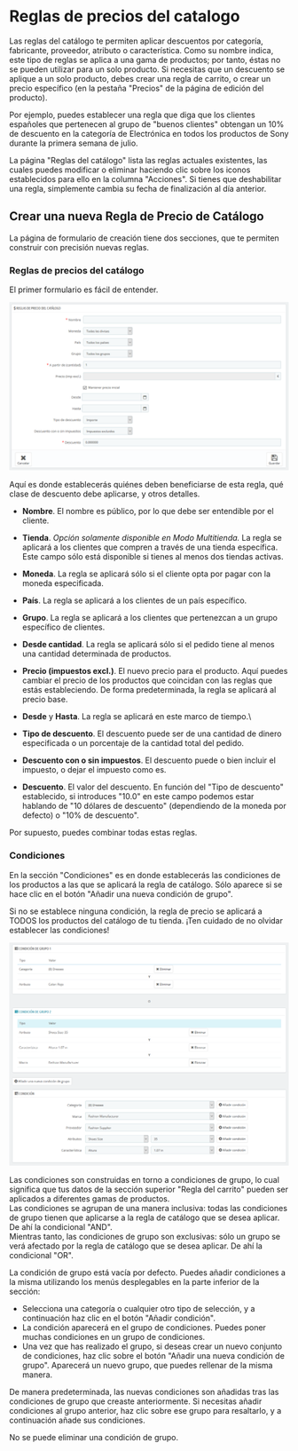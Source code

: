 # Reglas de precios del catalogo

Las reglas del catálogo te permiten aplicar descuentos por categoría, fabricante, proveedor, atributo o característica. Como su nombre indica, este tipo de reglas se aplica a una gama de productos; por tanto, éstas no se pueden utilizar para un solo producto. Si necesitas que un descuento se aplique a un solo producto, debes crear una regla de carrito, o crear un precio específico (en la pestaña "Precios" de la página de edición del producto).

Por ejemplo, puedes establecer una regla que diga que los clientes españoles que pertenecen al grupo de "buenos clientes" obtengan un 10% de descuento en la categoría de Electrónica en todos los productos de Sony durante la primera semana de julio.

La página "Reglas del catálogo" lista las reglas actuales existentes, las cuales puedes modificar o eliminar haciendo clic sobre los iconos establecidos para ello en la columna "Acciones". Si tienes que deshabilitar una regla, simplemente cambia su fecha de finalización al día anterior.

## Crear una nueva Regla de Precio de Catálogo <a href="reglasdepreciosdelcatalogo-crearunanuevaregladepreciodecatalogo" id="reglasdepreciosdelcatalogo-crearunanuevaregladepreciodecatalogo"></a>

La página de formulario de creación tiene dos secciones, que te permiten construir con precisión nuevas reglas.

### Reglas de precios del catálogo <a href="reglasdepreciosdelcatalogo-reglasdepreciosdelcatalogo.1" id="reglasdepreciosdelcatalogo-reglasdepreciosdelcatalogo.1"></a>

El primer formulario es fácil de entender.

![](../../../../.gitbook/assets/54265145.png)

Aquí es donde establecerás quiénes deben beneficiarse de esta regla, qué clase de descuento debe aplicarse, y otros detalles.

* **Nombre**. El nombre es público, por lo que debe ser entendible por el cliente.
* **Tienda**. _Opción solamente disponible en Modo Multitienda._ La regla se aplicará a los clientes que compren a través de una tienda específica. Este campo sólo está disponible si tienes al menos dos tiendas activas.
* **Moneda**. La regla se aplicará sólo si el cliente opta por pagar con la moneda especificada.
* **País**. La regla se aplicará a los clientes de un país específico.
* **Grupo**. La regla se aplicará a los clientes que pertenezcan a un grupo específico de clientes.
* **Desde cantidad**. La regla se aplicará sólo si el pedido tiene al menos una cantidad determinada de productos.
* **Precio (impuestos excl.)**. El nuevo precio para el producto. Aquí puedes cambiar el precio de los productos que coincidan con las reglas que estás estableciendo. De forma predeterminada, la regla se aplicará al precio base.
* **Desde** y **Hasta**. La regla se aplicará en este marco de tiempo.\

* **Tipo de descuento**. El descuento puede ser de una cantidad de dinero especificada o un porcentaje de la cantidad total del pedido.
* **Descuento con o sin impuestos**. El descuento puede o bien incluir el impuesto, o dejar el impuesto como es.
* **Descuento**. El valor del descuento. En función del "Tipo de descuento" establecido, si introduces "10.0" en este campo podemos estar hablando de "10 dólares de descuento" (dependiendo de la moneda por defecto) o "10% de descuento".

Por supuesto, puedes combinar todas estas reglas.

### Condiciones <a href="reglasdepreciosdelcatalogo-condiciones" id="reglasdepreciosdelcatalogo-condiciones"></a>

En la sección "Condiciones" es en donde establecerás las condiciones de los productos a las que se aplicará la regla de catálogo. Sólo aparece si se hace clic en el botón "Añadir una nueva condición de grupo".

Si no se establece ninguna condición, la regla de precio se aplicará a TODOS los productos del catálogo de tu tienda. ¡Ten cuidado de no olvidar establecer las condiciones!

![](../../../../.gitbook/assets/54265147.png)

Las condiciones son construidas en torno a condiciones de grupo, lo cual significa que tus datos de la sección superior "Regla del carrito" pueden ser aplicados a diferentes gamas de productos.\
Las condiciones se agrupan de una manera inclusiva: todas las condiciones de grupo tienen que aplicarse a la regla de catálogo que se desea aplicar. De ahí la condicional "AND".\
Mientras tanto, las condiciones de grupo son exclusivas: sólo un grupo se verá afectado por la regla de catálogo que se desea aplicar. De ahí la condicional "OR".

La condición de grupo está vacía por defecto. Puedes añadir condiciones a la misma utilizando los menús desplegables en la parte inferior de la sección:

* Selecciona una categoría o cualquier otro tipo de selección, y a continuación haz clic en el botón "Añadir condición".
* La condición aparecerá en el grupo de condiciones. Puedes poner muchas condiciones en un grupo de condiciones.
* Una vez que has realizado el grupo, si deseas crear un nuevo conjunto de condiciones, haz clic sobre el botón "Añadir una nueva condición de grupo". Aparecerá un nuevo grupo, que puedes rellenar de la misma manera.

De manera predeterminada, las nuevas condiciones son añadidas tras las condiciones de grupo que creaste anteriormente. Si necesitas añadir condiciones al grupo anterior, haz clic sobre ese grupo para resaltarlo, y a continuación añade sus condiciones.

No se puede eliminar una condición de grupo.

